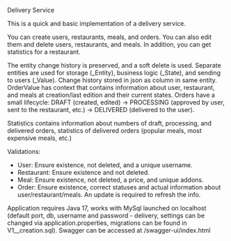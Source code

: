 Delivery Service

This is a quick and basic implementation of a delivery service.

You can create users, restaurants, meals, and orders. You can also edit them and delete users, restaurants, and meals. In addition, you can get statistics for a restaurant.

The entity change history is preserved, and a soft delete is used. Separate entities are used for storage (_Entity), business logic (_State), and sending to users (_Value). 
Change history stored in json as column in same entity. OrderValue has context that contains information about user, restaurant, and meals at creation/last edition and their current states.
Orders have a small lifecycle: DRAFT (created, edited) -> PROCESSING (approved by user, sent to the restaurant, etc.) -> DELIVERED (delivered to the user). 

Statistics contains information about numbers of draft, processing, and delivered orders, statistics of delivered orders (popular meals, most expensive meals, etc.) 

Validations:

* User: Ensure existence, not deleted, and a unique username. 
* Restaurant: Ensure existence and not deleted. 
* Meal: Ensure existence, not deleted, a price, and unique addons. 
* Order: Ensure existence, correct statuses and actual information about user/restaurant/meals. An update is required to refresh the info.

Application requires Java 17, works with MySql launched on localhost (default port, db, username and password - delivery, settings can be changed via application.properties, migrations can be found in V1__creation.sql). Swagger can be accessed at /swagger-ui/index.html 